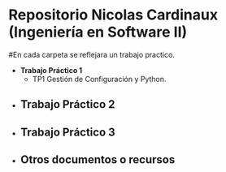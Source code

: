 # Repositorio Nicolas Cardinaux (Ingeniería en Software II)
#En cada carpeta se reflejara un trabajo practico.
   - **Trabajo Práctico 1**
     - TP1 Gestión de Configuración y Python.
   - **Trabajo Práctico 2**
     - 
   - **Trabajo Práctico 3**
     - 
   - **Otros documentos o recursos**
     -

